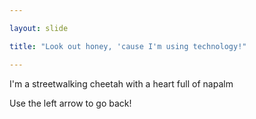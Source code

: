 ```yaml
---

layout: slide

title: "Look out honey, 'cause I'm using technology!"

---
```


I'm a streetwalking cheetah with a heart full of napalm

Use the left arrow to go back!
